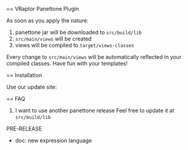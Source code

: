 == VRaptor Panettone Plugin

As soon as you apply the nature:

1. panettone jar will be downloaded to `src/build/lib`
2. `src/main/views` will be created
3. views will be compiled to `target/views-classes`

Every change to `src/main/views` will be automatically reflected in your compiled classes. Have fun with your templates!

== Installation  

Use our update site: 

== FAQ

1. I want to use another panettone release
Feel free to update it at `src/build/lib`


PRE-RELEASE
- doc: new expression language
